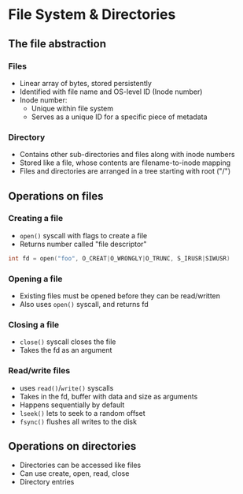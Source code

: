 # File System & Directories

## The file abstraction

### Files 
- Linear array of bytes, stored persistently
- Identified with file name and OS-level ID (Inode number)
-  Inode number:
	- Unique within file system
	- Serves as a unique ID for a specific piece of metadata

### Directory 
- Contains other sub-directories and files along with inode numbers
- Stored like a file, whose contents are filename-to-inode mapping
- Files and directories are arranged in a tree starting with root ("/")


## Operations on files
### Creating a file
- `open()` syscall with flags to create a file
- Returns number called "file descriptor"
```c
int fd = open("foo", O_CREAT|O_WRONGLY|O_TRUNC, S_IRUSR|SIWUSR)
```

### Opening a file
- Existing files must be opened before they can be read/written
- Also uses `open()` syscall, and returns fd

### Closing a file
- `close()` syscall closes the file
- Takes the fd as an argument 

### Read/write files
- uses `read()`/`write()` syscalls 
- Takes in the fd, buffer with data and size as arguments
- Happens sequentially by default
- `lseek()` lets to seek to a random offset
- `fsync()` flushes all writes to the disk


## Operations on directories
- Directories can be accessed like files
- Can use create, open, read, close
- Directory entries 
